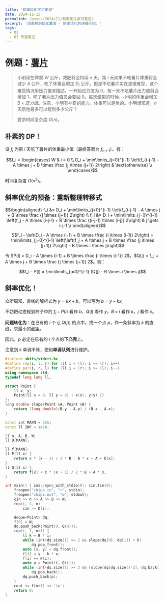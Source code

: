 ```yaml
---
title: '斜率优化学习笔记'
date: 2024-11-15
permalink: /posts/2024/11/斜率优化学习笔记/
excerpt: '动态规划优化算法 - 斜率优化的详细介绍。'
tags:
  - OI
  - OI 专题笔记
---
```


# 例题：[薯片](https://www.xmoj.tech/problem.php?id=9283)

> 小明现在体重 $W$ 公斤，减肥将会持续 $n$ 天。第 $i$ 天如果不吃薯片体重将会减少 $A$ 公斤，吃了体重会增加 $D_i$ 公斤。但是不吃薯片实在是很难受，这个难受情况用压力值来描述。一开始压力值为 $0$，每一天不吃薯片压力值将会增加 $1$，吃了薯片压力值又会变回 $0$。每天结束的时候，小明的体重会增加 $B \times 压力值$。注意，小明有神奇的能力，体重可以是负的。小明想知道，$n$ 天后他最多可以瘦到多少公斤？
>
> 要求时间复杂度 $O(n)$。

## 朴素的 DP！

设 $f_i$ 为第 $i$ 天吃了薯片的体重最小值（最终答案为 $f_{n+1}$）。有：

$$f_i = \begin{cases}
    W & i = 0 \\
    D_i + \min\limits_{j=0}^{i-1} \left(f_{i-j-1} - A \times j + B \times \frac {j \times (j+1)} 2\right) & \text{otherwise} \\
\end{cases}$$

时间复杂度 $O(n^2)$。

## 斜率优化的预备：重新整理转移式

$$\begin{aligned}
    f_i &= D_i + \min\limits_{j=0}^{i-1} \left(f_{i-j-1} - A \times j + B \times \frac {j \times (j+1)} 2\right) \\
    f_i &= D_i + \min\limits_{j=0}^{i-1} \left(f_j - A \times (i-j-1) + B \times \frac {(i-j-1) \times (i-j)} 2\right) & j \gets i-j-1 \\
\end{aligned}$$

$$f_i - \left(D_i - A \times (i-1) + B \times \frac {i \times (i-1)} 2\right) = \min\limits_{j=0}^{i-1} \left(\left(f_j + A \times j + B \times \frac {j \times (j+1)} 2\right) - B \times i \times j\right)$$

令 $P(i) = D_i - A \times (i-1) + B \times \frac {i \times (i-1)} 2$，$Q(j) = f_j + A \times j + B \times \frac {j \times (j+1)} 2$。则：

$$f_i - P(i) = \min\limits_{j=0}^{i-1} (Q(j) - B \times i \times j)$$

## 斜率优化！

众所周知，直线的解析式为 $y = kx + b$。可以写为 $b = y - kx$。

不妨把动态规划柿子中的 $f_i - P(i)$ 看作 $b$，$Q(j)$ 看作 $y$，$B \times i$ 看作 $k$，$j$ 看作 $x$。

**问题转化为**：在已有的 $i$ 个 $(j,Q(j))$ 的点中，找一个点 $p$，作一条斜率为 $k$ 的直线，求最小的截距。

因此，$p$ 必定在已有的 $i$ 个点的**下凸壳**上。

注意到 $k$ 单调不降，使用**单调队列**进行维护。

```cpp
#include <bits/stdc++.h>
#define rep(i, l, r) for (ll i = (l); i <= (r); i++)
#define per(i, r, l) for (ll i = (r); i >= (l); i--)
using namespace std;
typedef long long ll;

struct Point {
    ll x, y;
    Point(ll x = 0, ll y = 0) : x(x), y(y) {}
};
long double slope(Point &A, Point &B) {
    return (long double)(B.y - A.y) / (B.x - A.x);
}

const int MAXN = 3e5;
const ll INF = 1e18;

ll n, A, B, W;
ll D[MAXN];

ll f[MAXN];
ll P(ll x) {
    return x * (x - 1) / 2 * B - A * x + A + D[x];
}
ll Q(ll x) {
    return f[x] + x * (x + 1) / 2 * B + A * x;
}

int main() { ios::sync_with_stdio(0); cin.tie(0);
    freopen("chips.in", "r", stdin);
    freopen("chips.out", "w", stdout);
    cin >> n >> A >> B >> W;
    rep(i, 1, n)
        cin >> D[i];

    deque<Point> dq;
    f[0] = W;
    dq.push_back(Point(0, Q(0)));
    rep(i, 1, n+1) {
        ll k = B * i;
        while (int(dq.size()) >= 2 && slope(dq[0], dq[1]) < k)
            dq.pop_front();
        auto [x, y] = dq.front();
        f[i] = y - k * x;
        f[i] += P(i);
        auto p = Point(i, Q(i));
        while (int(dq.size()) >= 2 && (slope(dq[dq.size()-2], dq.back()) >= slope(dq.back(), p)))
            dq.pop_back();
        dq.push_back(p);
    }
    cout << f[n+1] << '\n';
    return 0;
}
```
